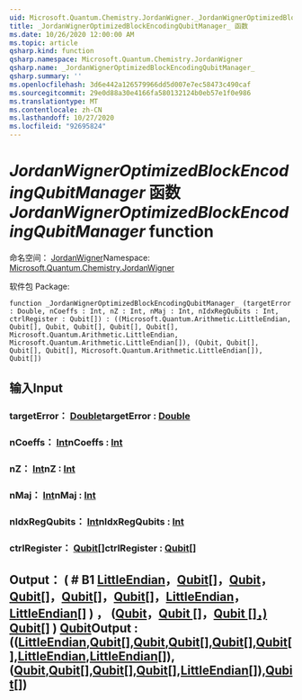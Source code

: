 ```yaml
---
uid: Microsoft.Quantum.Chemistry.JordanWigner._JordanWignerOptimizedBlockEncodingQubitManager_
title: _JordanWignerOptimizedBlockEncodingQubitManager_ 函数
ms.date: 10/26/2020 12:00:00 AM
ms.topic: article
qsharp.kind: function
qsharp.namespace: Microsoft.Quantum.Chemistry.JordanWigner
qsharp.name: _JordanWignerOptimizedBlockEncodingQubitManager_
qsharp.summary: ''
ms.openlocfilehash: 3d6e442a126579966dd5d007e7ec58473c490caf
ms.sourcegitcommit: 29e0d88a30e4166fa580132124b0eb57e1f0e986
ms.translationtype: MT
ms.contentlocale: zh-CN
ms.lasthandoff: 10/27/2020
ms.locfileid: "92695824"
---
```

# <a name="_jordanwigneroptimizedblockencodingqubitmanager_-function"></a><span data-ttu-id="4df7e-102">_JordanWignerOptimizedBlockEncodingQubitManager_ 函数</span><span class="sxs-lookup"><span data-stu-id="4df7e-102">_JordanWignerOptimizedBlockEncodingQubitManager_ function</span></span>

<span data-ttu-id="4df7e-103">命名空间： [JordanWigner](xref:Microsoft.Quantum.Chemistry.JordanWigner)</span><span class="sxs-lookup"><span data-stu-id="4df7e-103">Namespace: [Microsoft.Quantum.Chemistry.JordanWigner](xref:Microsoft.Quantum.Chemistry.JordanWigner)</span></span>

<span data-ttu-id="4df7e-104">软件包 [](https://nuget.org/packages/)</span><span class="sxs-lookup"><span data-stu-id="4df7e-104">Package: [](https://nuget.org/packages/)</span></span>




```qsharp
function _JordanWignerOptimizedBlockEncodingQubitManager_ (targetError : Double, nCoeffs : Int, nZ : Int, nMaj : Int, nIdxRegQubits : Int, ctrlRegister : Qubit[]) : ((Microsoft.Quantum.Arithmetic.LittleEndian, Qubit[], Qubit, Qubit[], Qubit[], Qubit[], Microsoft.Quantum.Arithmetic.LittleEndian, Microsoft.Quantum.Arithmetic.LittleEndian[]), (Qubit, Qubit[], Qubit[], Qubit[], Microsoft.Quantum.Arithmetic.LittleEndian[]), Qubit[])
```


## <a name="input"></a><span data-ttu-id="4df7e-105">输入</span><span class="sxs-lookup"><span data-stu-id="4df7e-105">Input</span></span>

### <a name="targeterror--double"></a><span data-ttu-id="4df7e-106">targetError： [Double](xref:microsoft.quantum.lang-ref.double)</span><span class="sxs-lookup"><span data-stu-id="4df7e-106">targetError : [Double](xref:microsoft.quantum.lang-ref.double)</span></span>




### <a name="ncoeffs--int"></a><span data-ttu-id="4df7e-107">nCoeffs： [Int](xref:microsoft.quantum.lang-ref.int)</span><span class="sxs-lookup"><span data-stu-id="4df7e-107">nCoeffs : [Int](xref:microsoft.quantum.lang-ref.int)</span></span>




### <a name="nz--int"></a><span data-ttu-id="4df7e-108">nZ： [Int](xref:microsoft.quantum.lang-ref.int)</span><span class="sxs-lookup"><span data-stu-id="4df7e-108">nZ : [Int](xref:microsoft.quantum.lang-ref.int)</span></span>




### <a name="nmaj--int"></a><span data-ttu-id="4df7e-109">nMaj： [Int](xref:microsoft.quantum.lang-ref.int)</span><span class="sxs-lookup"><span data-stu-id="4df7e-109">nMaj : [Int](xref:microsoft.quantum.lang-ref.int)</span></span>




### <a name="nidxregqubits--int"></a><span data-ttu-id="4df7e-110">nIdxRegQubits： [Int](xref:microsoft.quantum.lang-ref.int)</span><span class="sxs-lookup"><span data-stu-id="4df7e-110">nIdxRegQubits : [Int](xref:microsoft.quantum.lang-ref.int)</span></span>




### <a name="ctrlregister--qubit"></a><span data-ttu-id="4df7e-111">ctrlRegister： [Qubit](xref:microsoft.quantum.lang-ref.qubit)[]</span><span class="sxs-lookup"><span data-stu-id="4df7e-111">ctrlRegister : [Qubit](xref:microsoft.quantum.lang-ref.qubit)[]</span></span>





## <a name="output--littleendianqubitqubitqubitqubitqubitlittleendianlittleendianqubitqubitqubitqubitlittleendianqubit"></a><span data-ttu-id="4df7e-112">Output： ( # B1 [LittleEndian](xref:Microsoft.Quantum.Arithmetic.LittleEndian)，[Qubit](xref:microsoft.quantum.lang-ref.qubit)[]，[Qubit](xref:microsoft.quantum.lang-ref.qubit)，[Qubit](xref:microsoft.quantum.lang-ref.qubit)[]，[Qubit](xref:microsoft.quantum.lang-ref.qubit)[]，[Qubit](xref:microsoft.quantum.lang-ref.qubit)[]，[LittleEndian](xref:Microsoft.Quantum.Arithmetic.LittleEndian)，[LittleEndian](xref:Microsoft.Quantum.Arithmetic.LittleEndian)[] ) ， ([Qubit](xref:microsoft.quantum.lang-ref.qubit)，[Qubit []](xref:microsoft.quantum.lang-ref.qubit)，[Qubit []](xref:microsoft.quantum.lang-ref.qubit)[，) ](xref:Microsoft.Quantum.Arithmetic.LittleEndian)[Qubit](xref:microsoft.quantum.lang-ref.qubit)[] ) [Qubit](xref:microsoft.quantum.lang-ref.qubit)</span><span class="sxs-lookup"><span data-stu-id="4df7e-112">Output : (([LittleEndian](xref:Microsoft.Quantum.Arithmetic.LittleEndian),[Qubit](xref:microsoft.quantum.lang-ref.qubit)[],[Qubit](xref:microsoft.quantum.lang-ref.qubit),[Qubit](xref:microsoft.quantum.lang-ref.qubit)[],[Qubit](xref:microsoft.quantum.lang-ref.qubit)[],[Qubit](xref:microsoft.quantum.lang-ref.qubit)[],[LittleEndian](xref:Microsoft.Quantum.Arithmetic.LittleEndian),[LittleEndian](xref:Microsoft.Quantum.Arithmetic.LittleEndian)[]),([Qubit](xref:microsoft.quantum.lang-ref.qubit),[Qubit](xref:microsoft.quantum.lang-ref.qubit)[],[Qubit](xref:microsoft.quantum.lang-ref.qubit)[],[Qubit](xref:microsoft.quantum.lang-ref.qubit)[],[LittleEndian](xref:Microsoft.Quantum.Arithmetic.LittleEndian)[]),[Qubit](xref:microsoft.quantum.lang-ref.qubit)[])</span></span>


